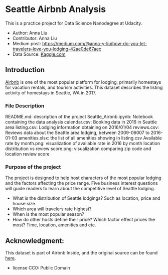 # Seattle Airbnb Analysis

This is a practice project for Data Science Nanodegree at Udacity. 
* Author: Anna Liu
* Contributor: Anna Liu
* Medium post: https://medium.com/@anna-y-liu/how-do-you-let-travelers-love-you-lodging-42ae0de67aec
* Data Source: [Kaggle.com](https://www.kaggle.com/datasets/airbnb/seattle?select=calendar.csv)

## Introduction

[Airbnb](https://www.airbnb.com/) is one of the most popular platform for lodging, primarily homestays for vacation rentals, and tourism activities. This dataset describes the listing activity of homestays in Seattle, WA in 2017.

### File Description

README.md: description of the project
Seattle_Airbnb.ipynb: Notebook containing the data analysis
calendar.csv: Booking data in 2016 in Seattle area
listing.csv: Lodging information obtaining on 2016/01/04
reviews.csv: Reviews data about the Seattle area lodging, between 2009-06007 to 2016-01-03
amenities.xlsx: the list of all amenities showing in listing.csv
Available rate by month.png: visualization of available rate in 2016 by month
location distribution vs review score.png: visualization comparing zip code and location review score


### Purpose of the project
The project is designed to help host characters of the most popular lodging and the factors affecting the price range. Five business interest questions will guide readers to learn about the competitive level of Seattle lodging. 

- What is the distribution of Seattle lodgings? Such as location, price and house size. 
- Which area will travelers rate highest? 
- When is the most popular season? 
- How do other hosts define their price? Which factor effect prices the most? Time, location, amenities and etc.  


## Acknowledgment: 
This dataset is part of Airbnb Inside, and the original source can be found [here](http://insideairbnb.com/get-the-data/).
* license CC0: Public Domain

<!-- 

```bash
pip install foobar
```

## Usage

```python
import foobar

# returns 'words'
foobar.pluralize('word')

# returns 'geese'
foobar.pluralize('goose')

# returns 'phenomenon'
foobar.singularize('phenomena')
```

## Contributing
Pull requests are welcome. For major changes, please open an issue first to discuss what you would like to change.

Please make sure to update tests as appropriate.

## License
[MIT](https://choosealicense.com/licenses/mit/) -->
